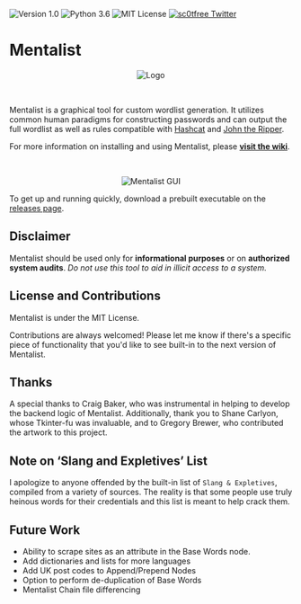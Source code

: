 ![Version 1.0](http://img.shields.io/badge/version-v1.0-orange.svg)
![Python 3.6](http://img.shields.io/badge/python-3.6-blue.svg)
![MIT License](http://img.shields.io/badge/license-MIT%20License-blue.svg)
[![sc0tfree Twitter](http://img.shields.io/twitter/url/http/shields.io.svg?style=social&label=Follow)](https://twitter.com/sc0tfree)

# Mentalist
<p align="center">
  <img src="https://sc0tfree.squarespace.com/s/Mentalist-logo-250px.png" alt="Logo"/>
</p>
<br>

Mentalist is a graphical tool for custom wordlist generation. It utilizes common human paradigms for constructing passwords and can output the full wordlist as well as rules compatible with [Hashcat](https://hashcat.net/hashcat) and [John the Ripper](http://www.openwall.com/john).
<br>

For more information on installing and using Mentalist, please **[visit the wiki](https://www.github.com/sc0tfree/mentalist/wiki)**.

<br>
<p align="center">
  <img src="https://sc0tfree.squarespace.com/s/mentalist-readme-gui.gif" alt="Mentalist GUI"/>
</p>

To get up and running quickly, download a prebuilt executable on the [releases page](https://github.com/sc0tfree/mentalist/releases).

## Disclaimer

Mentalist should be used only for **informational purposes** or on **authorized system audits**. _Do not use this tool to aid in illicit access to a system._

## License and Contributions

Mentalist is under the MIT License.

Contributions are always welcomed! Please let me know if there's a specific piece of functionality that you'd like to see built-in to the next version of Mentalist.

## Thanks

A special thanks to Craig Baker, who was instrumental in helping to develop the backend logic of Mentalist. Additionally, thank you to Shane Carlyon, whose Tkinter-fu was invaluable, and to Gregory Brewer, who contributed the artwork to this project.

## Note on ‘Slang and Expletives’ List

I apologize to anyone offended by the built-in list of `Slang & Expletives`, compiled from a variety of sources. The reality is that some people use truly heinous words for their credentials and this list is meant to help crack them.

## Future Work

* Ability to scrape sites as an attribute in the Base Words node.
* Add dictionaries and lists for more languages
* Add UK post codes to Append/Prepend Nodes
* Option to perform de-duplication of Base Words
* Mentalist Chain file differencing